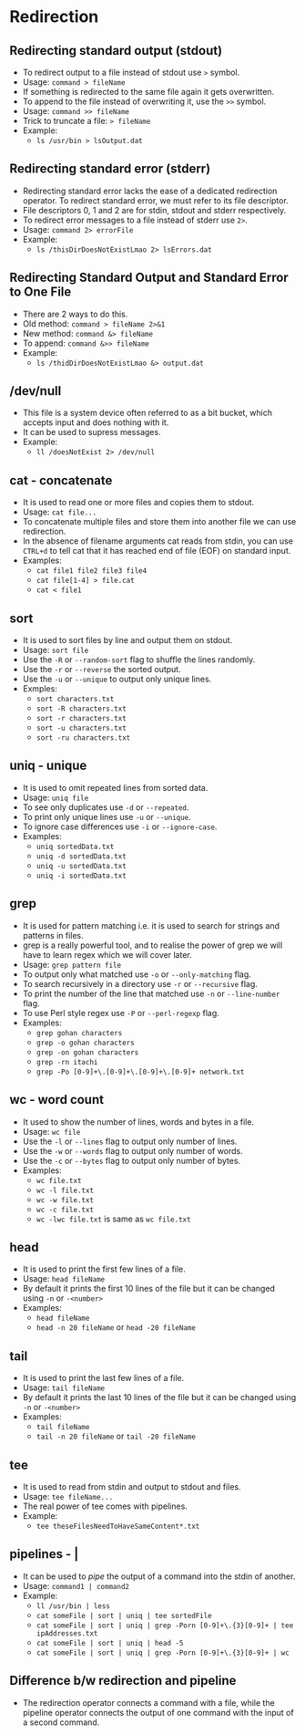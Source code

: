 # Redirection

## Redirecting standard output (stdout)
- To redirect output to a file instead of stdout use `>` symbol.
- Usage: `command > fileName`
- If something is redirected to the same file again it gets overwritten.
- To append to the file instead of overwriting it, use the `>>` symbol.
- Usage: `command >> fileName`
- Trick to truncate a file: `> fileName`
- Example:
    - `ls /usr/bin > lsOutput.dat`

## Redirecting standard error (stderr)
- Redirecting standard error lacks the ease of a dedicated redirection operator. To redirect standard error, we must refer to its file descriptor.
- File descriptors 0, 1 and 2 are for stdin, stdout and stderr respectively.
- To redirect error messages to a file instead of stderr use `2>`.
- Usage: `command 2> errorFile`
- Example:
    - `ls /thisDirDoesNotExistLmao 2> lsErrors.dat`

## Redirecting Standard Output and Standard Error to One File
- There are 2 ways to do this.
- Old method: `command > fileName 2>&1`
- New method: `command &> fileName`
- To append: `command &>> fileName`
- Example:
    - `ls /thidDirDoesNotExistLmao &> output.dat`

## /dev/null
- This file is a system device often referred to as a bit bucket, which accepts input and does nothing with it.
- It can be used to supress messages.
- Example:
    - `ll /doesNotExist 2> /dev/null`

## cat - concatenate
- It is used to read one or more files and copies them to stdout.
- Usage: `cat file...`
- To concatenate multiple files and store them into another file we can use redirection.
- In the absence of filename arguments cat reads from stdin, you can use `CTRL+d` to tell cat
that it has reached end of file (EOF) on standard input.
- Examples:
    - `cat file1 file2 file3 file4`
    - `cat file[1-4] > file.cat`
    - `cat < file1`

## sort
- It is used to sort files by line and output them on stdout.
- Usage: `sort file`
- Use the `-R` or `--random-sort` flag to shuffle the lines randomly.
- Use the `-r` or `--reverse` the sorted output.
- Use the `-u` or `--unique` to output only unique lines.
- Exmples:
    - `sort characters.txt`
    - `sort -R characters.txt`
    - `sort -r characters.txt`
    - `sort -u characters.txt`
    - `sort -ru characters.txt`

## uniq - unique
- It is used to omit repeated lines from sorted data.
- Usage: `uniq file`
- To see only duplicates use `-d` or `--repeated`.
- To print only unique lines use `-u` or `--unique`.
- To ignore case differences use `-i` or `--ignore-case`.
- Examples:
    - `uniq sortedData.txt`
    - `uniq -d sortedData.txt`
    - `uniq -u sortedData.txt`
    - `uniq -i sortedData.txt`

## grep
- It is used for pattern matching i.e. it is used to search for strings and patterns in files.
- grep is a really powerful tool, and to realise the power of grep we will have to learn regex which we will cover later.
- Usage: `grep pattern file`
- To output only what matched use `-o` or `--only-matching` flag.
- To search recursively in a directory use `-r` or `--recursive` flag.
- To print the number of the line that matched use `-n` or `--line-number` flag.
- To use Perl style regex use `-P` or `--perl-regexp` flag.
- Examples:
    - `grep gohan characters`
    - `grep -o gohan characters`
    - `grep -on gohan characters`
    - `grep -rn itachi`
    - `grep -Po [0-9]+\.[0-9]+\.[0-9]+\.[0-9]+ network.txt`

## wc - word count
- It used to show the number of lines, words and bytes in a file.
- Usage: `wc file`
- Use the `-l` or `--lines` flag to output only number of lines.
- Use the `-w` or `--words` flag to output only number of words.
- Use the `-c` or `--bytes` flag to output only number of bytes.
- Examples:
    - `wc file.txt`
    - `wc -l file.txt`
    - `wc -w file.txt`
    - `wc -c file.txt`
    - `wc -lwc file.txt` is same as `wc file.txt`

## head
- It is used to print the first few lines of a file.
- Usage: `head fileName`
- By default it prints the first 10 lines of the file but it can be changed using `-n` or `-<number>`
- Examples:
    - `head fileName`
    - `head -n 20 fileName` or `head -20 fileName`

## tail
- It is used to print the last few lines of a file.
- Usage: `tail fileName`
- By default it prints the last 10 lines of the file but it can be changed using `-n` or `-<number>`
- Examples:
    - `tail fileName`
    - `tail -n 20 fileName` or `tail -20 fileName`

## tee
- It is used to read from stdin and output to stdout and files.
- Usage: `tee fileName...`
- The real power of tee comes with pipelines.
- Example:
    - `tee theseFilesNeedToHaveSameContent*.txt`

## pipelines - |
- It can be used to <i>pipe</i> the output of a command into the stdin of another.
- Usage: `command1 | command2`
- Example:
    - `ll /usr/bin | less`
    - `cat someFile | sort | uniq | tee sortedFile`
    - `cat someFile | sort | uniq | grep -Porn [0-9]+\.{3}[0-9]+ | tee ipAddresses.txt`
    - `cat someFile | sort | uniq | head -5`
    - `cat someFile | sort | uniq | grep -Porn [0-9]+\.{3}[0-9]+ | wc`

## Difference b/w redirection and pipeline
- The redirection operator connects a command with a file, while the pipeline operator connects the output of one command with the input of a second command.
